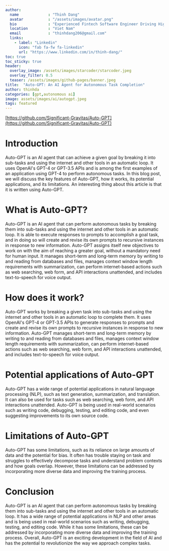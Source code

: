 ```yaml
---
author:
  name             : "Thinh Dang"
  avatar           : "/assets/images/avatar.png"
  bio              : "Experienced Fintech Software Engineer Driving High-Performance Solutions"
  location         : "Viet Nam"
  email            : "thinhdang206@gmail.com"
  links:
    - label: "Linkedin"
      icon: "fab fa-fw fa-linkedin"
      url: "https://www.linkedin.com/in/thinh-dang/"
toc: true
toc_sticky: true
header:
  overlay_image: /assets/images/starcoder/starcoder.jpeg
  overlay_filter: 0.5 
  teaser: /assets/images/github-pages/banner.jpeg
title:  "Auto-GPT: An AI Agent for Autonomous Task Completion"
author: thinhda
categories: [gpt,autonomous ai]
image: assets/images/ai/autogpt.jpeg
tags: featured
---
```


[https://github.com/Significant-Gravitas/Auto-GPT](https://github.com/Significant-Gravitas/Auto-GPT)

# Introduction

Auto-GPT is an AI agent that can achieve a given goal by breaking it into sub-tasks and using the internet and other tools in an automatic loop. It uses OpenAI's GPT-4 or GPT-3.5 APIs and is among the first examples of an application using GPT-4 to perform autonomous tasks. In this blog post, we will discuss the key features of Auto-GPT, how it works, its potential applications, and its limitations. An interesting thing about this article is that it is written using Auto-GPT.

# What is Auto-GPT?

Auto-GPT is an AI agent that can perform autonomous tasks by breaking them into sub-tasks and using the internet and other tools in an automatic loop. It is able to execute responses to prompts to accomplish a goal task, and in doing so will create and revise its own prompts to recursive instances in response to new information. Auto-GPT assigns itself new objectives to work on with the aim of reaching a greater goal, without a mandatory need for human input. It manages short-term and long-term memory by writing to and reading from databases and files, manages context window length requirements with summarization, can perform internet-based actions such as web searching, web form, and API interactions unattended, and includes text-to-speech for voice output.

# How does it work?

Auto-GPT works by breaking a given task into sub-tasks and using the internet and other tools in an automatic loop to complete them. It uses OpenAI's GPT-4 or GPT-3.5 APIs to generate responses to prompts and create and revise its own prompts to recursive instances in response to new information. Auto-GPT manages short-term and long-term memory by writing to and reading from databases and files, manages context window length requirements with summarization, can perform internet-based actions such as web searching, web form, and API interactions unattended, and includes text-to-speech for voice output.

# Potential applications of Auto-GPT

Auto-GPT has a wide range of potential applications in natural language processing (NLP), such as text generation, summarization, and translation. It can also be used for tasks such as web searching, web form, and API interactions unattended. Auto-GPT is being used in real-world scenarios such as writing code, debugging, testing, and editing code, and even suggesting improvements to its own source code.

# Limitations of Auto-GPT

Auto-GPT has some limitations, such as its reliance on large amounts of data and the potential for bias. It often has trouble staying on task and struggles to effectively decompose tasks and understand problem contexts and how goals overlap. However, these limitations can be addressed by incorporating more diverse data and improving the training process.

# Conclusion

Auto-GPT is an AI agent that can perform autonomous tasks by breaking them into sub-tasks and using the internet and other tools in an automatic loop. It has a wide range of potential applications in NLP and other areas and is being used in real-world scenarios such as writing, debugging, testing, and editing code. While it has some limitations, these can be addressed by incorporating more diverse data and improving the training process. Overall, Auto-GPT is an exciting development in the field of AI and has the potential to revolutionize the way we approach complex tasks.